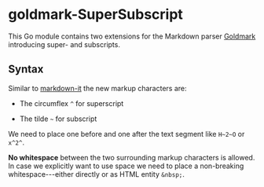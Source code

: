 # goldmark-SuperSubscript

This Go module contains two extensions for the Markdown parser [Goldmark](https://github.com/yuin/goldmark) introducing super- and subscripts.

## Syntax

Similar to [markdown-it](https://github.com/markdown-it/markdown-it) the new markup characters are:

- The circumflex `^` for superscript

- The tilde `~` for subscript

We need to place one before and one after the text segment like `H~2~O` or `x^2^`. 

**No whitespace** between the two surrounding markup characters is allowed. In case we explicitly want to use space we need to place a non-breaking whitespace---either directly or as HTML entity `&nbsp;`. 
